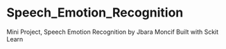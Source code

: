 # Speech_Emotion_Recognition
Mini Project, Speech Emotion Recognition by Jbara Moncif
Built with Sckit Learn

